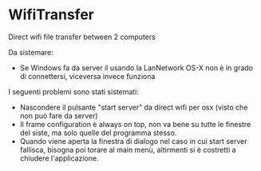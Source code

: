 # WifiTransfer
Direct wifi file transfer between 2 computers

Da sistemare:
- Se Windows fa da server il usando la LanNetwork OS-X non è in grado di connettersi, viceversa invece funziona


I seguenti problemi sono stati sistemati:
- Nascondere il pulsante "start server" da direct wifi per osx (visto che non può fare da server)
- Il frame configuration è always on top, non va bene su tutte le finestre del siste, ma solo quelle del programma stesso.
- Quando viene aperta la finestra di dialogo nel caso in cui start server fallisca, bisogna poi torare al main menù, altirmenti si è costretti a chiudere l'applicazione.

